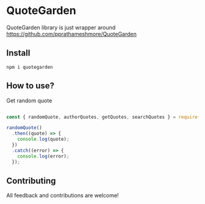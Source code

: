 # QuoteGarden

QuoteGarden library is just wrapper around https://github.com/pprathameshmore/QuoteGarden

## Install

```
npm i quotegarden
```

## How to use?

Get random quote

```javascript

const { randomQuote, authorQuotes, getQuotes, searchQuotes } = require("./index");

randomQuote()
  .then((quote) => {
    console.log(quote);
  })
  .catch((error) => {
    console.log(error);
  });

  ```

## Contributing
All feedback and contributions are welcome!



